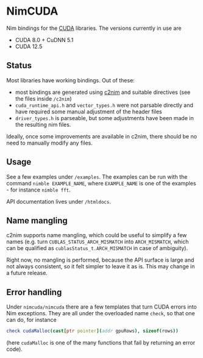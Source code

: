 # NimCUDA

Nim bindings for the [CUDA](https://developer.nvidia.com/cuda-toolkit)
libraries. The versions currently in use are

* CUDA 8.0 + CuDNN 5.1
* CUDA 12.5

## Status

Most libraries have working bindings. Out of these:

* most bindings are generated using [c2nim](http://nim-lang.org/docs/c2nim.html)
  and suitable directives (see the files inside `/c2nim`)
* `cuda_runtime_api.h` and `vector_types.h` were not parsable directly and
  have required some manual adjustment of the header files
* `driver_types.h` is parseable, but some adjustments have been made in the
  resulting nim files.

Ideally, once some improvements are available in c2nim, there should be no
need to manually modify any files.

## Usage

See a few examples under `/examples`. The examples can be run with the command
`nimble EXAMPLE_NAME`, where `EXAMPLE_NAME` is one of the examples - for
instance `nimble fft`.

API documentation lives under `/htmldocs`.

## Name mangling

c2nim supports name mangling, which could be useful to simplify a few names
(e.g. turn `CUBLAS_STATUS_ARCH_MISMATCH` into `ARCH_MISMATCH`, which can be
qualified as `cublasStatus_t.ARCH_MISMATCH` in case of ambiguity).

Right now, no mangling is performed, because the API surface is large and
not always consistent, so it felt simpler to leave it as is. This may change
in a future release.

## Error handling

Under `nimcuda/nimcuda` there are a few templates that turn CUDA errors
into Nim exceptions. They are all under the overloaded name `check`, so that
one can do, for instance

```nim
check cudaMalloc(cast[ptr pointer](addr gpuRows), sizeof(rows))
```

(here `cudaMalloc` is one of the many functions that fail by returning an
error code).
